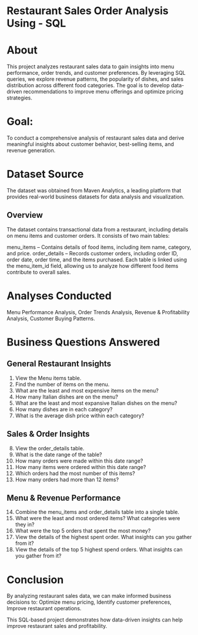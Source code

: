 # Restaurant Sales Order Analysis Using - SQL
# About
This project analyzes restaurant sales data to gain insights into menu performance, order trends, and customer preferences. By leveraging SQL queries, we explore revenue patterns, the popularity of dishes, and sales distribution across different food categories. The goal is to develop data-driven recommendations to improve menu offerings and optimize pricing strategies.
# Goal:
To conduct a comprehensive analysis of restaurant sales data and derive meaningful insights about customer behavior, best-selling items, and revenue generation.
# Dataset Source
The dataset was obtained from Maven Analytics, a leading platform that provides real-world business datasets for data analysis and visualization.
## Overview
The dataset contains transactional data from a restaurant, including details on menu items and customer orders. It consists of two main tables:

menu_items – Contains details of food items, including item name, category, and price.
order_details – Records customer orders, including order ID, order date, order time, and the items purchased.
Each table is linked using the menu_item_id field, allowing us to analyze how different food items contribute to overall sales.
# Analyses Conducted
Menu Performance Analysis, Order Trends Analysis, Revenue & Profitability Analysis, Customer Buying Patterns.
# Business Questions Answered
## General Restaurant Insights
1. View the Menu items table.
2. Find the number of items on the menu.
3. What are the least and most expensive items on the menu?
4. How many Italian dishes are on the menu?
5. What are the least and most expansive Italian dishes on the menu?
6. How many dishes are in each category?
7. What is the average dish price within each category?
## Sales & Order Insights
8. View the order_details table.
9. What is the date range of the table?
10. How many orders were made within this date range?
11. How many items were ordered within this date range?
12. Which orders had the most number of this items?
13. How many orders had more than 12 items?

## Menu & Revenue Performance
14. Combine the menu_items and order_details table into a single table.
15. What were the least and most ordered items? What categories were they in?
16. What were the top 5 orders that spent the most money?
17. View the details of the highest spent order. What insights can you gather from it?
18. View the details of the top 5 highest spend orders. What insights can you gather from it?
# Conclusion
By analyzing restaurant sales data, we can make informed business decisions to:
Optimize menu pricing, Identify customer preferences, Improve restaurant operations.

This SQL-based project demonstrates how data-driven insights can help improve restaurant sales and profitability. 
